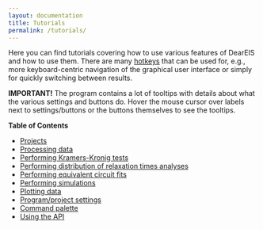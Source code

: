 ```yaml
---
layout: documentation
title: Tutorials
permalink: /tutorials/
---
```


Here you can find tutorials covering how to use various features of DearEIS and how to use them.
There are many [hotkeys](settings.md) that can be used for, e.g., more keyboard-centric navigation of the graphical user interface or simply for quickly switching between results.

**IMPORTANT!** The program contains a lot of tooltips with details about what the various settings and buttons do.
Hover the mouse cursor over labels next to settings/buttons or the buttons themselves to see the tooltips.


**Table of Contents**

- [Projects](projects.md)
- [Processing data](data.md)
- [Performing Kramers-Kronig tests](kramers-kronig.md)
- [Performing distribution of relaxation times analyses](drt.md)
- [Performing equivalent circuit fits](fitting.md)
- [Performing simulations](simulating.md)
- [Plotting data](plotting.md)
- [Program/project settings](settings.md)
- [Command palette](command-palette.md)
- [Using the API](https://github.com/vyrjana/DearEIS/blob/main/examples/examples.ipynb)
